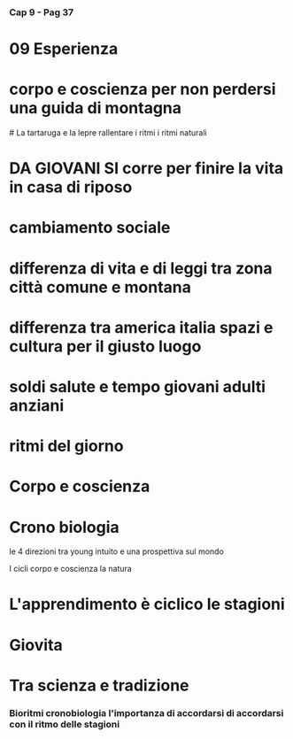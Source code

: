 ### Cap 9 - Pag 37

# 09 Esperienza



# corpo e coscienza per non perdersi una guida di montagna
# La tartaruga e la lepre rallentare i ritmi i ritmi naturali

# DA GIOVANI SI corre per finire la vita in casa di riposo

# cambiamento sociale

# differenza di vita e di leggi tra zona città comune e montana 

# differenza tra america italia spazi e cultura per il giusto luogo


# soldi salute e tempo giovani adulti anziani

# ritmi del giorno
# Corpo e coscienza

# Crono biologia

le 4 direzioni tra young intuito e una prospettiva sul mondo


I cicli corpo e coscienza la natura

# L'apprendimento è ciclico le stagioni
# Giovita
# Tra scienza e tradizione




### Bioritmi cronobiologia l'importanza di accordarsi di accordarsi con il ritmo delle stagioni

<!--stackedit_data:
eyJoaXN0b3J5IjpbMTc3OTEyODAxXX0=
-->